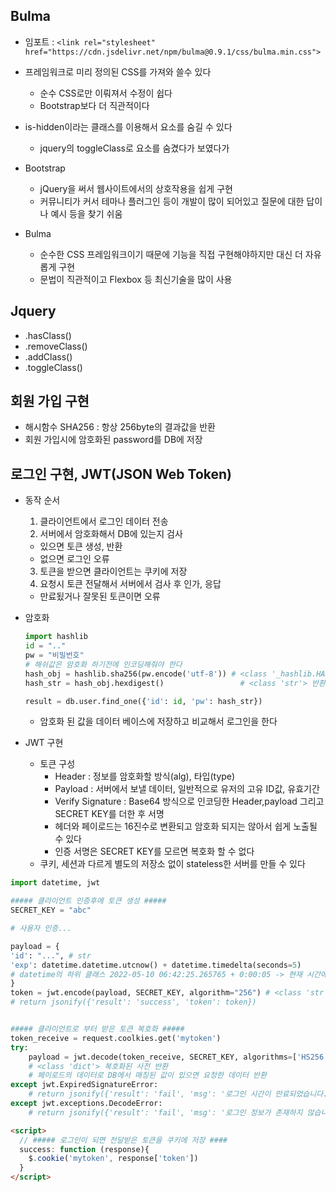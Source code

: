 ## Bulma
- 임포트 : ```<link rel="stylesheet" href="https://cdn.jsdelivr.net/npm/bulma@0.9.1/css/bulma.min.css">```
- 프레임워크로 미리 정의된 CSS를 가져와 쓸수 있다
    - 순수 CSS로만 이뤄져서 수정이 쉽다
    - Bootstrap보다 더 직관적이다

- is-hidden이라는 클래스를 이용해서 요소를 숨길 수 있다
  - jquery의 toggleClass로 요소를 숨겼다가 보였다가

- Bootstrap
  - jQuery을 써서 웹사이트에서의 상호작용을 쉽게 구현
  - 커뮤니티가 커서 테마나 플러그인 등이 개발이 많이 되어있고 질문에 대한 답이나 예시 등을 찾기 쉬움
   
- Bulma 
  - 순수한 CSS 프레임워크이기 때문에 기능을 직접 구현해야하지만 대신 더 자유롭게 구현
  - 문법이 직관적이고 Flexbox 등 최신기술을 많이 사용
  
## Jquery
- .hasClass()
- .removeClass()
- .addClass()
- .toggleClass() 

## 회원 가입 구현
- 해시함수 SHA256 : 항상 256byte의 결과값을 반환
- 회원 가입시에 암호화된 password를 DB에 저장


## 로그인 구현, JWT(JSON Web Token)
- 동작 순서
  1. 클라이언트에서 로그인 데이터 전송
  2. 서버에서 암호화해서 DB에 있는지 검사 
    - 있으면 토큰 생성, 반환
    - 없으면 로그인 오류
  3. 토큰을 받으면 클라이언트는 쿠키에 저장
  4. 요청시 토큰 전달해서 서버에서 검사 후 인가, 응답
    - 만료됬거나 잘못된 토큰이면 오류
  
- 암호화
  ```python
  import hashlib
  id = ".."
  pw = "비밀번호"
  # 해쉬값은 암호화 하기전에 인코딩해줘야 한다
  hash_obj = hashlib.sha256(pw.encode('utf-8')) # <class '_hashlib.HASH'> 반환
  hash_str = hash_obj.hexdigest()                 # <class 'str'> 반환

  result = db.user.find_one({'id': id, 'pw': hash_str}) 
  ```
  - 암호화 된 값을 데이터 베이스에 저장하고 비교해서 로그인을 한다
  
- JWT 구현
  - 토큰 구성
    - Header : 정보를 암호화할 방식(alg), 타입(type)
    - Payload : 서버에서 보낼 데이터, 일반적으로 유저의 고유 ID값, 유효기간
    - Verify Signature :  Base64 방식으로 인코딩한 Header,payload 그리고 SECRET KEY를 더한 후 서명
    - 헤더와 페이로드는 16진수로 변환되고 암호화 되지는 않아서 쉽게 노출될 수 있다
    - 인증 서명은 SECRET KEY를 모르면 복호화 할 수 없다
  - 쿠키, 세션과 다르게 별도의 저장소 없이 stateless한 서버를 만들 수 있다
```python
import datetime, jwt

##### 클라이언트 인증후에 토큰 생성 #####
SECRET_KEY = "abc"

# 사용자 인증...

payload = {
'id': "...", # str
'exp': datetime.datetime.utcnow() + datetime.timedelta(seconds=5)
# datetime의 하위 클래스 2022-05-10 06:42:25.265765 + 0:00:05 -> 현재 시간에서 시간 더하기
}
token = jwt.encode(payload, SECRET_KEY, algorithm="256") # <class 'str'> 암호화된 str반환
# return jsonify({'result': 'success', 'token': token})


##### 클라이언트로 부터 받은 토큰 복호화 #####
token_receive = request.coolkies.get('mytoken')
try:
    payload = jwt.decode(token_receive, SECRET_KEY, algorithms=['HS256'])
    # <class 'dict'> 복호화된 사전 반환
    # 페이로드의 데이터로 DB에서 매칭된 값이 있으면 요청한 데이터 반환
except jwt.ExpiredSignatureError:
    # return jsonify({'result': 'fail', 'msg': '로그인 시간이 만료되었습니다.'})
except jwt.exceptions.DecodeError:
    # return jsonify({'result': 'fail', 'msg': '로그인 정보가 존재하지 않습니다.'})
```

```html
<script>
  // ##### 로그인이 되면 전달받은 토큰을 쿠키에 저장 ####
  success: function (response){
    $.cookie('mytoken', response['token'])
  }
</script>
```


















